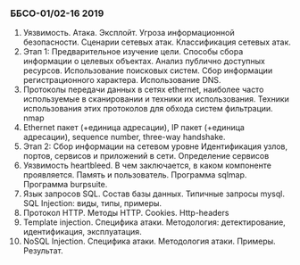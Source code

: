 ### ББСО-01/02-16 2019

1. Уязвимость. Атака. Эксплойт. Угроза информационной безопасности. Сценарии сетевых атак. Классификация сетевых атак.
2. Этап 1: Предварительное изучение цели. Способы сбора информации о целевых объектах.  Анализ публично доступных ресурсов. Использование поисковых систем. Сбор информации регистрационного характера. Использование DNS.
3. Протоколы передачи данных в сетях ethernet, наиболее часто используемые в сканировании и техники их использования. Техники использования этих протоколов для обхода систем фильтрации. nmap
4. Ethernet пакет (+единица адресации), IP пакет (+единица адресации), sequence number, three-way handshake.
5. Этап 2: Сбор информации на сетевом уровне Идентификация узлов, портов, сервисов и приложений в сети. Определение сервисов
6. Уязвимость heartbleed. В чем заключается, в каком компоненте проявляется. Память и пользователь. Программа sqlmap. Программа burpsuite.
7. Язык запросов SQL. Состав базы данных. Типичные запросы mysql. SQL Injection: виды, типы, примеры.
8. Протокол HTTP. Методы HTTP. Cookies. Http-headers
9. Template injection. Специфика атаки. Методология: детектирование, идентификация, эксплуатация.
10. NoSQL Injection. Специфика атаки. Методология атаки. Примеры.  Результат.
